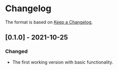 # Changelog

The format is based on [Keep a Changelog](https://keepachangelog.com/en/1.0.0/),

## [0.1.0] - 2021-10-25

### Changed
- The first working version with basic functionality.